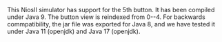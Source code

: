 This NiosII simulator has support for the 5th button. It has been compiled under Java 9. The button view is reindexed from 0--4.
For backwards commpatibility, the jar file was exported for Java 8, and we have tested it under Java 11 (openjdk) and Java 17 (openjdk).

